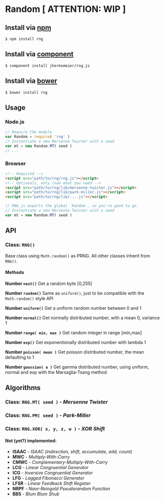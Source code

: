 # Random [ ATTENTION: WIP ]


## Install via [npm](https://npmjs.org/)

```shell
$ npm install rng
```


## Install via [component](http://github.com/component/)

```shell
$ component install jhermsmeier/rng.js
```


## Install via [bower](http://twitter.github.com/bower/)

```shell
$ bower install rng
```


## Usage

### Node.js

```javascript
// Require the module
var Random = require( 'rng' )
// Instantiate a new Mersenne Twister with a seed
var mt = new Random.MT( seed )
// ...
```


### Browser

```html
<!-- Required -->
<script src="path/to/rng/rng.js"></script>
<!-- Optionals, only load what you need -->
<script src="path/to/rng/lib/mersenne-twister.js"></script>
<script src="path/to/rng/lib/park-miller.js"></script>
<script src="path/to/rng/lib/....js"></script>
```

```javascript
// RNG.js exports the global `Random`, so you're good to go.
// Instantiate a new Mersenne Twister with a seed
var mt = new Random.MT( seed )
```


## API

### Class: `RNG()`
Base class using `Math.random()` as PRNG.
All other classes inherit from `RNG()`.

#### Methods

**Number `next()`**
Get a random byte [0,255]

**Number `random()`**
Same as `uniform()`, just to be compatible with the `Math.random()` style API

**Number `uniform()`**
Get a uniform random number between 0 and 1

**Number `normal()`**
Get normally distributed number, with a mean 0, variance 1

**Number `range( min, max )`**
Get random integer in range [min,max]

**Number `exp()`**
Get exponentionally distributed number with lambda 1

**Number `poisson( mean )`**
Get poisson distributed number, the mean defaulting to 1

**Number `gaussian( a )`**
Get gamma distributed number, using uniform, normal and exp with the Marsaglia-Tsang method


## Algorithms

### Class: `RNG.MT( seed )` - *Mersenne Twister*
### Class: `RNG.PM( seed )` - *Park-Miller*
### Class: `RNG.XOR( x, y, z, w )` - *XOR Shift*


#### Not (yet?) implemented:

- **ISAAC** - *ISAAC (indirection, shift, accumulate, add, count)*
- **MWC** - *Multiply-With-Carry*
- **CMWC** - *Complementary-Multiply-With-Carry*
- **LCG** - *Linear Congruential Generator*
- **ICG** - *Inversive Congruential Generator*
- **LFG** - *Lagged Fibonacci Generator*
- **LFSR** - *Linear Feedback Shift Register*
- **NRPF** - *Naor-Reingold Pseudorandom Function*
- **BBS** - *Blum Blum Shub*
